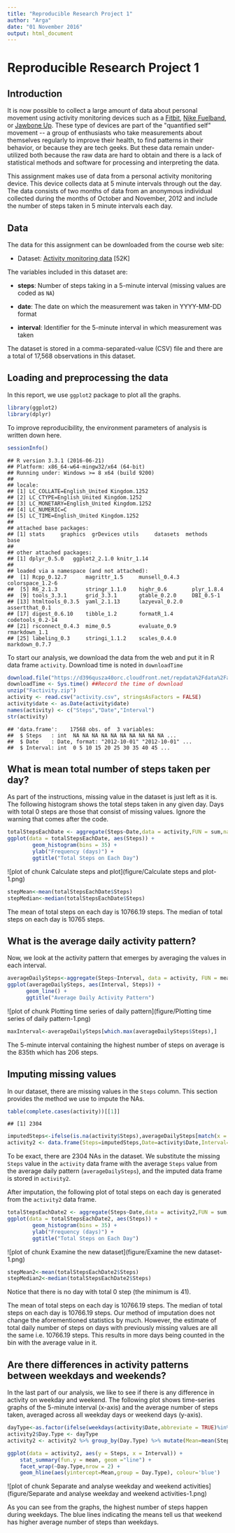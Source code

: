 ```yaml
---
title: "Reproducible Research Project 1"
author: "Arga"
date: "01 November 2016"
output: html_document
---
```



# Reproducible Research Project 1

## Introduction

It is now possible to collect a large amount of data about personal
movement using activity monitoring devices such as a
[Fitbit](http://www.fitbit.com), [Nike
Fuelband](http://www.nike.com/us/en_us/c/nikeplus-fuelband), or
[Jawbone Up](https://jawbone.com/up). These type of devices are part of
the "quantified self" movement -- a group of enthusiasts who take
measurements about themselves regularly to improve their health, to
find patterns in their behavior, or because they are tech geeks. But
these data remain under-utilized both because the raw data are hard to
obtain and there is a lack of statistical methods and software for
processing and interpreting the data.

This assignment makes use of data from a personal activity monitoring
device. This device collects data at 5 minute intervals through out the
day. The data consists of two months of data from an anonymous
individual collected during the months of October and November, 2012
and include the number of steps taken in 5 minute intervals each day.

## Data

The data for this assignment can be downloaded from the course web
site:

* Dataset: [Activity monitoring data](https://d396qusza40orc.cloudfront.net/repdata%2Fdata%2Factivity.zip) [52K]

The variables included in this dataset are:

* **steps**: Number of steps taking in a 5-minute interval (missing
    values are coded as `NA`)

* **date**: The date on which the measurement was taken in YYYY-MM-DD
    format

* **interval**: Identifier for the 5-minute interval in which
    measurement was taken


The dataset is stored in a comma-separated-value (CSV) file and there
are a total of 17,568 observations in this
dataset.

## Loading and preprocessing the data

In this report, we use ```ggplot2``` package to plot all the graphs.


```r
library(ggplot2)
library(dplyr)
```

To improve reproducibility, the environment parameters of analysis is written down here.


```r
sessionInfo()
```

```
## R version 3.3.1 (2016-06-21)
## Platform: x86_64-w64-mingw32/x64 (64-bit)
## Running under: Windows >= 8 x64 (build 9200)
## 
## locale:
## [1] LC_COLLATE=English_United Kingdom.1252 
## [2] LC_CTYPE=English_United Kingdom.1252   
## [3] LC_MONETARY=English_United Kingdom.1252
## [4] LC_NUMERIC=C                           
## [5] LC_TIME=English_United Kingdom.1252    
## 
## attached base packages:
## [1] stats     graphics  grDevices utils     datasets  methods   base     
## 
## other attached packages:
## [1] dplyr_0.5.0   ggplot2_2.1.0 knitr_1.14   
## 
## loaded via a namespace (and not attached):
##  [1] Rcpp_0.12.7      magrittr_1.5     munsell_0.4.3    colorspace_1.2-6
##  [5] R6_2.1.3         stringr_1.1.0    highr_0.6        plyr_1.8.4      
##  [9] tools_3.3.1      grid_3.3.1       gtable_0.2.0     DBI_0.5-1       
## [13] htmltools_0.3.5  yaml_2.1.13      lazyeval_0.2.0   assertthat_0.1  
## [17] digest_0.6.10    tibble_1.2       formatR_1.4      codetools_0.2-14
## [21] rsconnect_0.4.3  mime_0.5         evaluate_0.9     rmarkdown_1.1   
## [25] labeling_0.3     stringi_1.1.2    scales_0.4.0     markdown_0.7.7
```


To start our analysis, we download the data from the web and put it in R data frame ```activity```. Download time is noted in ```downloadTime```

```r
download.file("https://d396qusza40orc.cloudfront.net/repdata%2Fdata%2Factivity.zip","Factivity.zip")
downloadTime <- Sys.time() ##Record the time of download
unzip("Factivity.zip")
activity <- read.csv("activity.csv", stringsAsFactors = FALSE)
activity$date <- as.Date(activity$date)
names(activity) <- c("Steps","Date","Interval")
str(activity)
```

```
## 'data.frame':	17568 obs. of  3 variables:
##  $ Steps   : int  NA NA NA NA NA NA NA NA NA NA ...
##  $ Date    : Date, format: "2012-10-01" "2012-10-01" ...
##  $ Interval: int  0 5 10 15 20 25 30 35 40 45 ...
```


## What is mean total number of steps taken per day?
As part of the instructions, missing value in the dataset is just left as it is. The following histogram shows the total steps taken in any given day. Days with total 0 steps are those that consist of missing values. 
Ignore the warning that comes after the code.


```r
totalStepsEachDate <- aggregate(Steps~Date,data = activity,FUN = sum,na.rm=TRUE)
ggplot(data = totalStepsEachDate, aes(Steps)) +
        geom_histogram(bins = 35) +
        ylab("Frequency (days)") +
        ggtitle("Total Steps on Each Day")
```

![plot of chunk Calculate steps and plot](figure/Calculate steps and plot-1.png)

```r
stepMean<-mean(totalStepsEachDate$Steps)
stepMedian<-median(totalStepsEachDate$Steps)
```

The mean of total steps on each day is 10766.19 steps.
The median of total steps on each day is 10765 steps.

## What is the average daily activity pattern?
Now, we look at the activity pattern that emerges by averaging the values in each interval.


```r
averageDailySteps<-aggregate(Steps~Interval, data = activity, FUN = mean, na.rm = TRUE)
ggplot(averageDailySteps, aes(Interval, Steps)) +
      geom_line() +
      ggtitle("Average Daily Activity Pattern")
```

![plot of chunk Plotting time series of daily pattern](figure/Plotting time series of daily pattern-1.png)

```r
maxInterval<-averageDailySteps[which.max(averageDailySteps$Steps),]
```

The 5-minute interval containing the highest number of steps on average is the 835th which has 206 steps. 


## Imputing missing values

In our dataset, there are missing values in the `Steps` column. This section provides the method we use to impute the NAs.

```r
table(complete.cases(activity))[[1]]
```

```
## [1] 2304
```

```r
imputedSteps<-ifelse(is.na(activity$Steps),averageDailySteps[match(x = activity$Interval,table = averageDailySteps$Interval),2],activity$Steps)
activity2 <- data.frame(Steps=imputedSteps,Date=activity$Date,Interval=activity$Interval)
```

To be exact, there are 2304 NAs in the dataset. We substitute the missing `Steps` value in the `activity` data frame with the average `Steps` value from the average daily pattern (`averageDailySteps`), and the imputed data frame is stored in `activity2`.

After imputation, the following plot of total steps on each day is generated from the `activity2` data frame.


```r
totalStepsEachDate2 <- aggregate(Steps~Date,data = activity2,FUN = sum,na.rm=TRUE)
ggplot(data = totalStepsEachDate2, aes(Steps)) +
        geom_histogram(bins = 35) +
        ylab("Frequency (days)") +
        ggtitle("Total Steps on Each Day")
```

![plot of chunk Examine the new dataset](figure/Examine the new dataset-1.png)

```r
stepMean2<-mean(totalStepsEachDate2$Steps)
stepMedian2<-median(totalStepsEachDate2$Steps)
```

Notice that there is no day with total 0 step (the minimum is 41).

The mean of total steps on each day is 10766.19 steps.
The median of total steps on each day is 10766.19 steps. Our method of imputation does not change the aforementioned statistics by much. However, the estimate of total daily number of steps on days with previously missing values are all the same i.e. 10766.19 steps. This results in more days being counted in the bin with the average value in it.


## Are there differences in activity patterns between weekdays and weekends?

In the last part of our analysis, we like to see if there is any difference in activity on weekday and weekend. The following plot shows time-series graphs of the 5-minute interval (x-axis) and the average number of steps taken, averaged across all weekday days or weekend days (y-axis).


```r
dayType<-as.factor(ifelse(weekdays(activity$Date,abbreviate = TRUE)%in%c("Sat","Sun"),"Weekend","Weekday"))
activity2$Day.Type <- dayType
activity2 <- activity2 %>% group_by(Day.Type) %>% mutate(Mean=mean(Steps))

ggplot(data = activity2, aes(y = Steps, x = Interval)) +
    stat_summary(fun.y = mean, geom ="line") +
    facet_wrap(~Day.Type,nrow = 2) +
    geom_hline(aes(yintercept=Mean,group = Day.Type), colour='blue')
```

![plot of chunk Separate and analyse weekday and weekend activities](figure/Separate and analyse weekday and weekend activities-1.png)

As you can see from the graphs, the highest number of steps happen during weekdays. The blue lines indicating the means tell us that weekend has higher average number of steps than weekdays.

